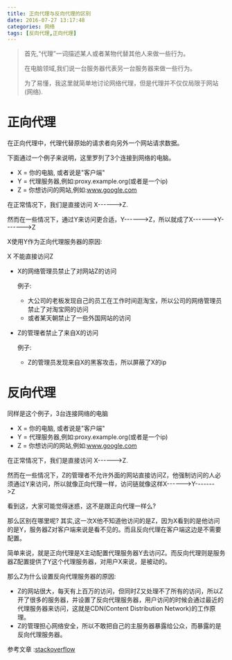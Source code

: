 ```yaml
---
title: 正向代理与反向代理的区别
date: 2016-07-27 13:17:48
categories: 网络
tags: [反向代理,正向代理]
---
```




> 首先,“代理”一词描述某人或者某物代替其他人来做一些行为。
>
> 在电脑领域,我们说一台服务器代表另一台服务器来做一些行为。
>
> 为了易懂，我这里就简单地讨论网络代理，但是代理并不仅仅局限于网站(网络).

<!--more-->

# 正向代理

在正向代理中，代理代替原始的请求者向另外一个网站请求数据。

下面通过一个例子来说明，这里罗列了3个连接到网络的电脑。

* X = 你的电脑, 或者说是"客户端"
* Y = 代理服务器,例如:proxy.example.org(或者是一个ip)
* Z = 你想访问的网站,例如:www.google.com




 在正常情况下，我们是直接访问 X------>Z.

然而在一些情况下，通过Y来访问更合适，Y------>Z，所以就成了X------>Y------->Z



X使用Y作为正向代理服务器的原因:

X 不能直接访问Z

* X的网络管理员禁止了对网站Z的访问

  例子:

  * 大公司的老板发现自己的员工在工作时间逛淘宝，所以公司的网络管理员禁止了对淘宝网的访问
  * 或者某天朝禁止了一些外国网站的访问



* Z的管理者禁止了来自X的访问

  例子:

  * Z的管理员发现来自X的黑客攻击，所以屏蔽了X的ip






# 反向代理

同样是这个例子，3台连接网络的电脑

- X = 你的电脑, 或者说是"客户端"
- Y = 代理服务器,例如:proxy.example.org(或者是一个ip)
- Z = 你想访问的网站,例如:www.google.com



 在正常情况下，我们是直接访问 X------>Z.

然而在一些情况下，Z的管理者不允许外面的网站直接访问Z，他强制访问的人必须通过Y来访问，所以就像正向代理一样，访问链就像这样X------>Y------->Z

看到这，大家可能觉得迷惑，这不是跟正向代理一样么?

那么区别在哪里呢? 其实,这一次X他不知道他访问的是Z，因为X看到的是他访问的是Y，服务器Z对客户端来说是看不见的。而且反向代理在客户端这边是不需要配置。

简单来说，就是正向代理是X主动配置代理服务器Y去访问Z。而反向代理则是服务器Z配置提供了Y这个代理服务器，对用户X来说，是被动的。



那么Z为什么设置反向代理服务器的原因:

* Z的网站很大，每天有上百万的访问，但同时Z又处理不了所有的访问，所以Z开了很多的服务器，并设置了反向代理服务器，用户访问的时候会通过最近的代理服务器来访问，这就是CDN(Content Distribution Network)的工作原理。
* Z的管理担心网络安全，所以不敢把自己的主服务器暴露给公众，而暴露的是反向代理服务器。







参考文章 :[stackoverflow](http://stackoverflow.com/questions/224664/difference-between-proxy-server-and-reverse-proxy-server)